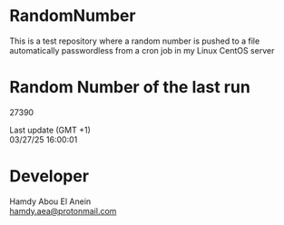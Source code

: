 # RandomNumber    
This is a test repository where a random number is pushed to a file automatically passwordless from a cron job in my Linux CentOS server    
# Random Number of the last run   
27390
      
Last update (GMT +1)    
03/27/25 16:00:01
# Developer    
Hamdy Abou El Anein   
hamdy.aea@protonmail.com
